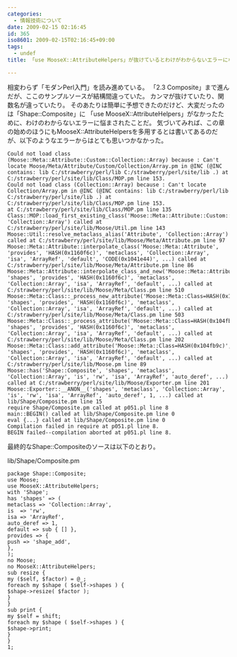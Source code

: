 ```yaml
---
categories:
  - 情報技術について
date: 2009-02-15 02:16:45
id: 365
iso8601: 2009-02-15T02:16:45+09:00
tags:
  - undef
title: 「use MooseX::AttributeHelpers」が抜けているとわけがわからないエラーになる件

---
```


相変わらず「モダンPerl入門」を読み進めている。
「2.3 Composite」まで進んだが、ここのサンプルソースが結構間違っていた。
カンマが抜けていたり、関数名が違っていたり。
そのあたりは簡単に予想できたのだけど、大変だったのは「Shape::Composite」に
「use MooseX::AttributeHelpers」がなかったために、わけのわからないエラーに悩まされたことだ。
気づいてみれば、この章の始めのほうにもMooseX::AttributeHelpersを多用するとは書いてあるのだが、以下のようなエラーからはとても思いつかなかった。
<pre><code>Could not load class (Moose::Meta::Attribute::Custom::Collection::Array) because : Can't locate Moose/Meta/Attribute/Custom/Collection/Array.pm in @INC (@INC contains: lib C:/strawberry/perl/lib C:/strawberry/perl/site/lib .) at C:/strawberry/perl/site/lib/Class/MOP.pm line 153.
Could not load class (Collection::Array) because : Can't locate Collection/Array.pm in @INC (@INC contains: lib C:/strawberry/perl/lib C:/strawberry/perl/site/lib .) at C:/strawberry/perl/site/lib/Class/MOP.pm line 153.
at C:/strawberry/perl/site/lib/Class/MOP.pm line 135
Class::MOP::load_first_existing_class('Moose::Meta::Attribute::Custom::Collection::Array', 'Collection::Array') called at C:/strawberry/perl/site/lib/Moose/Util.pm line 143
Moose::Util::resolve_metaclass_alias('Attribute', 'Collection::Array') called at C:/strawberry/perl/site/lib/Moose/Meta/Attribute.pm line 97
Moose::Meta::Attribute::interpolate_class('Moose::Meta::Attribute', 'provides', 'HASH(0x1160f6c)', 'metaclass', 'Collection::Array', 'isa', 'ArrayRef', 'default', 'CODE(0x1041e44)', ...) called at C:/strawberry/perl/site/lib/Moose/Meta/Attribute.pm line 86
Moose::Meta::Attribute::interpolate_class_and_new('Moose::Meta::Attribute', 'shapes', 'provides', 'HASH(0x1160f6c)', 'metaclass', 'Collection::Array', 'isa', 'ArrayRef', 'default', ...) called at C:/strawberry/perl/site/lib/Moose/Meta/Class.pm line 510
Moose::Meta::Class::_process_new_attribute('Moose::Meta::Class=HASH(0x104fb9c)', 'shapes', 'provides', 'HASH(0x1160f6c)', 'metaclass', 'Collection::Array', 'isa', 'ArrayRef', 'default', ...) called at C:/strawberry/perl/site/lib/Moose/Meta/Class.pm line 503
Moose::Meta::Class::_process_attribute('Moose::Meta::Class=HASH(0x104fb9c)', 'shapes', 'provides', 'HASH(0x1160f6c)', 'metaclass', 'Collection::Array', 'isa', 'ArrayRef', 'default', ...) called at C:/strawberry/perl/site/lib/Moose/Meta/Class.pm line 202
Moose::Meta::Class::add_attribute('Moose::Meta::Class=HASH(0x104fb9c)', 'shapes', 'provides', 'HASH(0x1160f6c)', 'metaclass', 'Collection::Array', 'isa', 'ArrayRef', 'default', ...) called at C:/strawberry/perl/site/lib/Moose.pm line 89
Moose::has('Shape::Composite', 'shapes', 'metaclass', 'Collection::Array', 'is', 'rw', 'isa', 'ArrayRef', 'auto_deref', ...) called at C:/strawberry/perl/site/lib/Moose/Exporter.pm line 201
Moose::Exporter::__ANON__('shapes', 'metaclass', 'Collection::Array', 'is', 'rw', 'isa', 'ArrayRef', 'auto_deref', 1, ...) called at lib/Shape/Composite.pm line 15
require Shape/Composite.pm called at p051.pl line 8
main::BEGIN() called at lib/Shape/Composite.pm line 0
eval {...} called at lib/Shape/Composite.pm line 0
Compilation failed in require at p051.pl line 8.
BEGIN failed--compilation aborted at p051.pl line 8.
</code></pre>
最終的なShape::Compositeのソースは以下のとおり。


lib/Shape/Composite.pm
<pre><code>package Shape::Composite;
use Moose;
use MooseX::AttributeHelpers;
with 'Shape';
has 'shapes' =&#62; (
metaclass =&#62; 'Collection::Array',
is  =&#62; 'rw',
isa =&#62; 'ArrayRef',
auto_deref =&#62; 1,
default =&#62; sub { [] },
provides =&#62; {
push =&#62; 'shape_add',
},
);
no Moose;
no MooseX::AttributeHelpers;
sub resize {
my (&#36;self, &#36;factor) = @_;
foreach my &#36;shape ( &#36;self-&#62;shapes ) {
&#36;shape-&#62;resize( &#36;factor );
}
}
sub print {
my &#36;self = shift;
foreach my &#36;shape ( &#36;self-&#62;shapes ) {
&#36;shape-&#62;print;
}
}
1;
</code></pre>
    	